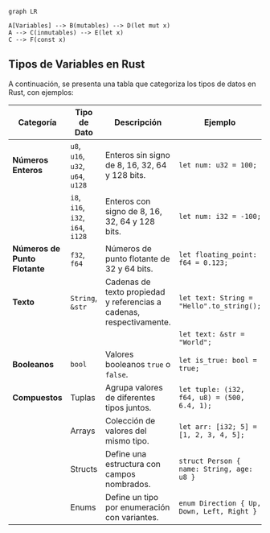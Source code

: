 ```mermaid
graph LR

A[Variables] --> B(mutables) --> D(let mut x)
A --> C(inmutables) --> E(let x) 
C --> F(const x)
```

## Tipos de Variables en Rust

A continuación, se presenta una tabla que categoriza los tipos de datos en Rust, con ejemplos:

| Categoría               | Tipo de Dato                            | Descripción                                                                       | Ejemplo                                           |
|-------------------------|-----------------------------------------|-----------------------------------------------------------------------------------|---------------------------------------------------|
| **Números Enteros**     | `u8`, `u16`, `u32`, `u64`, `u128`       | Enteros sin signo de 8, 16, 32, 64 y 128 bits.                                    | `let num: u32 = 100;`                             |
|                         | `i8`, `i16`, `i32`, `i64`, `i128`       | Enteros con signo de 8, 16, 32, 64 y 128 bits.                                    | `let num: i32 = -100;`                            |
| **Números de Punto Flotante** | `f32`, `f64`                          | Números de punto flotante de 32 y 64 bits.                                        | `let floating_point: f64 = 0.123;`                |
| **Texto**               | `String`, `&str`                        | Cadenas de texto propiedad y referencias a cadenas, respectivamente.              | `let text: String = "Hello".to_string();`         |
|                         |                                         |                                                                                   | `let text: &str = "World";`                       |
| **Booleanos**           | `bool`                                  | Valores booleanos `true` o `false`.                                               | `let is_true: bool = true;`                       |
| **Compuestos**          | Tuplas                                  | Agrupa valores de diferentes tipos juntos.                                        | `let tuple: (i32, f64, u8) = (500, 6.4, 1);`      |
|                         | Arrays                                  | Colección de valores del mismo tipo.                                              | `let arr: [i32; 5] = [1, 2, 3, 4, 5];`             |
|                         | Structs                                 | Define una estructura con campos nombrados.                                       | `struct Person { name: String, age: u8 }`         |
|                         | Enums                                   | Define un tipo por enumeración con variantes.                                     | `enum Direction { Up, Down, Left, Right }`        |
